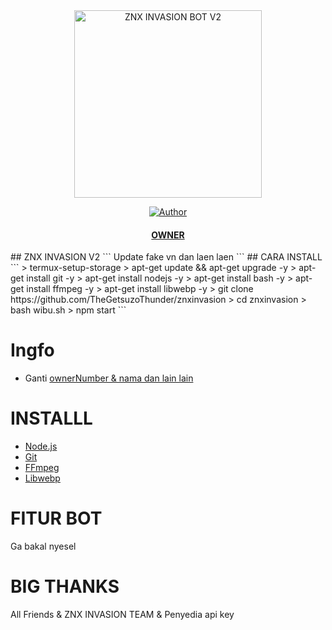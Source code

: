 <div align="center">
<img src="https://d.top4top.io/p_2087chafk2.jpg" alt="ZNX INVASION BOT V2" width="300" />

>
>
>
</div>
<p align="center">
  <a href="https://github.com/TheGetsuzoThunder"><img title="Author" src="https://img.shields.io/badge/ThunderX7-ZNX%20INVASION-red" /></a>
  <h4 align="center">
  <a
  <a href="https://wa.me/62853338317160">OWNER</a>
</h4>
</p>
## ZNX INVASION V2
```
Update fake vn dan laen laen
```
## CARA INSTALL
```
> termux-setup-storage
> apt-get update && apt-get upgrade -y
> apt-get install git -y
> apt-get install nodejs -y 
> apt-get install bash -y
> apt-get install ffmpeg -y
> apt-get install libwebp -y
> git clone https://github.com/TheGetsuzoThunder/znxinvasion
> cd znxinvasion
> bash wibu.sh
> npm start
```

# Ingfo
- Ganti [ownerNumber & nama dan lain lain](https://github.com/TheGetsuzoThunder/znxinvasion/blob/master/lib/settings.json)

# INSTALLL
* [Node.js](https://nodejs.org/en/)
* [Git](https://git-scm.com/downloads)
* [FFmpeg](https://github.com/BtbN/FFmpeg-Builds/releases/download/autobuild-2020-12-08-13-03/ffmpeg-n4.3.1-26-gca55240b8c-win64-gpl-4.3.zip)
* [Libwebp](https://developers.google.com/speed/webp/download)

# FITUR BOT
Ga bakal nyesel


# BIG THANKS
All Friends & ZNX INVASION TEAM & Penyedia api key
